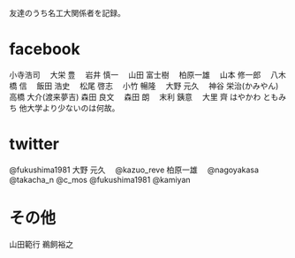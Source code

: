 友達のうち名工大関係者を記録。

# facebook
小寺浩司　
大栄 豊　
岩井 慎一　
山田 富士樹　
柏原一雄　
山本 修一郎　
八木橋 信　
飯田 浩史　
松尾 啓志　
小竹 暢隆　
大野 元久　
神谷 栄治(かみやん) 
高橋 大介(渡来夢吉)
森田 良文　
森田 朗　
末利 銕意　
大里 齊
はやかわ ともみち
他大学より少ないのは何故。

# twitter
@fukushima1981 大野 元久　
@kazuo_reve 柏原一雄　
@nagoyakasa
@takacha_n
@c_mos
@fukushima1981
@kamiyan


# その他
山田範行
鵜飼裕之

